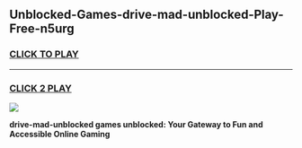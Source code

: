 
## Unblocked-Games-drive-mad-unblocked-Play-Free-n5urg
<h3>
<a href="https://premium76.site?title=drive-mad-unblocked&ref=22A">CLICK TO PLAY</a></h3>
<hr>

<h3>
<a href="https://premium76.site?title=drive-mad-unblocked&ref=22A">CLICK 2 PLAY</a>
  
</h3>

<a href="https://premium76.site?title=drive-mad-unblocked&ref=22A"><img src="https://clearcache.store/games.png"></a>


**drive-mad-unblocked games unblocked: Your Gateway to Fun and Accessible Online Gaming**
